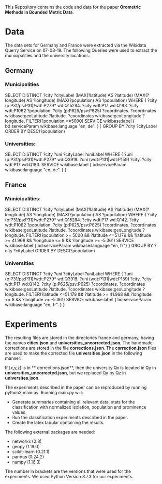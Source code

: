 This Repository contains the code and data for the paper **Orometric Methods
in Bounded Metric Data**.

# Data

The data sets for Germany and France were extracted via the Wikidata Querry Service on 07-08-19.
The following Queries were used to extract the municipalities and the university
locations:

## Germany

### Municipalities

SELECT DISTINCT ?city ?cityLabel (MAX(?latitude) AS ?latitude) (MAX(?longitude) AS ?longitude) (MAX(?population) AS ?population) WHERE {
  ?city (p:P31/ps:P31)/wdt:P279* wd:Q15284.
  ?city wdt:P17 wd:Q183.
  ?city wdt:P1082 ?population.
  ?city (p:P625/psv:P625) ?coordinates.
  ?coordinates wikibase:geoLatitude ?latitude.
  ?coordinates wikibase:geoLongitude ?longitude.
  FILTER(?population >=5000)
  SERVICE wikibase:label { bd:serviceParam wikibase:language "en, de". }
}
GROUP BY ?city ?cityLabel
ORDER BY DESC(?population)

### Universities:

SELECT DISTINCT ?city ?uni ?cityLabel ?uniLabel WHERE {
  ?uni (p:P31/ps:P31)/wdt:P279* wd:Q3918.
  ?uni (wdt:P131|wdt:P159) ?city.
  ?city wdt:P17 wd:Q183.
  SERVICE wikibase:label { bd:serviceParam wikibase:language "en, de". }
}

## France

### Municipalities:

SELECT DISTINCT ?city ?cityLabel (MAX(?latitude) AS ?latitude) (MAX(?longitude) AS ?longitude) (MAX(?population) AS ?population) WHERE {
  ?city (p:P31/ps:P31)/wdt:P279* wd:Q15284.
  ?city wdt:P17 wd:Q142.
  ?city wdt:P1082 ?population.
  ?city (p:P625/psv:P625) ?coordinates.
  ?coordinates wikibase:geoLatitude ?latitude.
  ?coordinates wikibase:geoLongitude ?longitude.
  FILTER(?population >= 5000 && ?latitude <=51.179 && ?latitude >= 41.968 && ?longitude <= 8 && ?longitude >= -5.361)
  SERVICE wikibase:label { bd:serviceParam wikibase:language "en, fr"}
}
GROUP BY ?city ?cityLabel
ORDER BY DESC(?population)

### Universities
SELECT DISTINCT ?city ?uni ?cityLabel ?uniLabel WHERE {
  ?uni (p:P31/ps:P31)/wdt:P279* wd:Q3918.
  ?uni (wdt:P131|wdt:P159) ?city.
  ?city wdt:P17 wd:Q142.
  ?city (p:P625/psv:P625) ?coordinates.
  ?coordinates wikibase:geoLatitude ?latitude.
  ?coordinates wikibase:geoLongitude ?longitude.
  FILTER(?latitude <=51.179 && ?latitude >= 41.968 && ?longitude <= 8 && ?longitude >= -5.361)
  SERVICE wikibase:label { bd:serviceParam wikibase:language "en, fr". }
}


# Experiments

The resulting files are stored in the directories france and germany, having the names
**cities.json** and **universities_uncorrected.json**.
The handmade corrections are stored in the file **corrections.json**.
The **correction.json** files are used to make the corrected file **universities.json**
in the following manner:

If [x,y,z] is in ** corrections.json**, then the university Qx is located in Qy
in **universities_uncorrected.json**, but we replaced Qy by Qz in **universites.json**.

The experiments described in the paper can be reproduced by running python3 main.py.
Running main.py will:
- Generate summaries containing all relevant data, stats for the
classification with normalized isolation, population and prominence values.
- Run the classification experiments described in the paper.
- Create the latex tabular containing the results.

The following external packages are needed:

- networkx (2.3)
- geopy (1.19.0)
- scikit-learn (0.21.1)
- pandas (0.24.2)
- numpy  (1.16.3)

The number in brackets are the versions that were used for the experiments.
We used Python Version 3.7.3 for our experiments.
